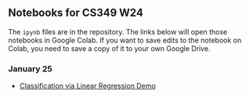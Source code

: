 ## Notebooks for CS349 W24

The `ipynb` files are in the repository. The links below will open those
notebooks in Google Colab. If you want to save edits to the notebook on Colab,
you need to save a copy of it to your own Google Drive.

### January 25
- [Classification via Linear Regression Demo](https://colab.research.google.com/github/cs349w24/notebooks/blob/main/classification_demo.ipynb)
